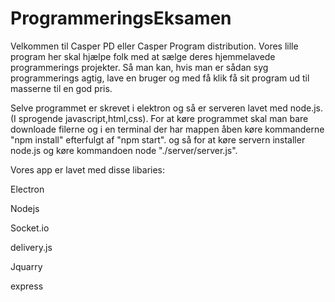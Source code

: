 # ProgrammeringsEksamen
Velkommen til Casper PD eller Casper Program distribution.
Vores lille program her skal hjælpe folk med at sælge deres hjemmelavede programmerings projekter.
Så man kan, hvis man er sådan syg programmerings agtig, lave en bruger og med få klik få sit program ud til masserne til en god pris.

Selve programmet er skrevet i elektron og så er serveren lavet med node.js.(I sprogende javascript,html,css).
For at køre programmet skal man bare downloade filerne og i en terminal der har mappen åben køre kommanderne "npm install" efterfulgt af "npm start".
og så for at køre servern installer node.js og køre kommandoen node "./server/server.js".

Vores app er lavet med disse libaries:

Electron

Nodejs

Socket.io

delivery.js

Jquarry

express
